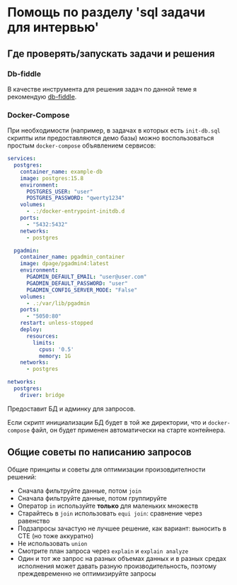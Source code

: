 # Помощь по разделу 'sql задачи для интервью'

## Где проверять/запускать задачи и решения

### Db-fiddle

В качестве инструмента для решения задач по данной теме я рекомендую [db-fiddle](https://www.db-fiddle.com).

### Docker-Compose

При необходимости (например, в задачах в которых есть `init-db.sql` скрипты или предоставляются демо базы) можно воспользоваться простым `docker-compose` объявлением сервисов:

```yaml
services:
  postgres:
    container_name: example-db
    image: postgres:15.8
    environment:
      POSTGRES_USER: "user"
      POSTGRES_PASSWORD: "qwerty1234"
    volumes:
      - .:/docker-entrypoint-initdb.d
    ports:
      - "5432:5432"
    networks:
      - postgres

  pgadmin:
    container_name: pgadmin_container
    image: dpage/pgadmin4:latest
    environment:
      PGADMIN_DEFAULT_EMAIL: "user@user.com"
      PGADMIN_DEFAULT_PASSWORD: "user"
      PGADMIN_CONFIG_SERVER_MODE: "False"
    volumes:
      - .:/var/lib/pgadmin
    ports:
      - "5050:80"
    restart: unless-stopped
    deploy:
      resources:
        limits:
          cpus: '0.5'
          memory: 1G
    networks:
      - postgres

networks:
  postgres:
    driver: bridge
```

Предоставит БД и админку для запросов.

Если скрипт инициализации БД будет в той же директории, что и `docker-compose` файл, он будет применен автоматически на старте контейнера.

## Общие советы по написанию запросов

Общие принципы и советы для оптимизации произовдителности решений:

* Сначала фильтруйте данные, потом `join`
* Сначала фильтруйте данные, потом группируйте
* Оператор `in` используйте **только** для маленьких множеств
* Старайтесь в `join` использовать `equi join`: сравнение через равенство
* Подзапросы зачастую не лучшее решение, как вариант: выносить в CTE (но тоже аккуратно)
* Не использовать `union`
* Смотрите план запроса через `explain` и `explain analyze`
* Один и тот же запрос на разных объемах данных и в разных средах исполнения может давать разную производительность, поэтому преждевременно не оптимизируйте запросы
